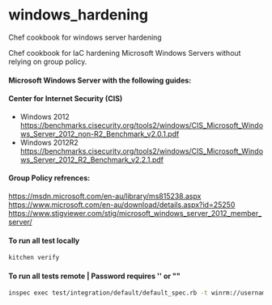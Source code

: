 # windows_hardening
Chef cookbook for windows server hardening

Chef cookbook for IaC hardening Microsoft Windows Servers without relying on group policy.

#### Microsoft Windows Server with the following guides:

#### Center for Internet Security (CIS)
- Windows 2012 
https://benchmarks.cisecurity.org/tools2/windows/CIS_Microsoft_Windows_Server_2012_non-R2_Benchmark_v2.0.1.pdf
- Windows 2012R2
https://benchmarks.cisecurity.org/tools2/windows/CIS_Microsoft_Windows_Server_2012_R2_Benchmark_v2.2.1.pdf

#### Group Policy refrences:
https://msdn.microsoft.com/en-au/library/ms815238.aspx
https://www.microsoft.com/en-au/download/details.aspx?id=25250
https://www.stigviewer.com/stig/microsoft_windows_server_2012_member_server/  

#### To run all test locally
```bash
kitchen verify
```

#### To run all tests remote | Password requires '' or ""
```bash
inspec exec test/integration/default/default_spec.rb -t winrm://username@192.168.0.12 --password 'password'
```

